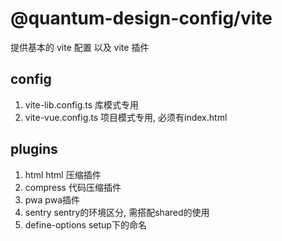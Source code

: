 # @quantum-design-config/vite
提供基本的  vite 配置 以及 vite 插件
## config
1. vite-lib.config.ts 库模式专用
2. vite-vue.config.ts 项目模式专用, 必须有index.html

## plugins
1. html html 压缩插件
2. compress 代码压缩插件
3. pwa pwa插件
4. sentry sentry的环境区分, 需搭配shared的使用
5. define-options setup下的命名

